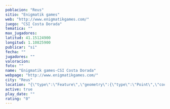```yaml
---
poblacion: "Reus"
sitio: "Enigmatik games"
web: "http://www.enigmatikgames.com/"
juego: "CSI Costa Dorada"
tematica: ""
max_jugadores: 
latitud: 41.15124900
longitud: 1.10825900
publicar: "si"
fecha: ""
jugadores: ""
valoracion: 
foto: ""
name: "Enigmatik games-CSI Costa Dorada"
webpage: "http://www.enigmatikgames.com/"
city: "Reus"
location: "{\"type\":\"Feature\",\"geometry\":{\"type\":\"Point\",\"coordinates\":[1.108259,41.151249]}}"
active: true
play_date: ""
rating: "0"
---
```

